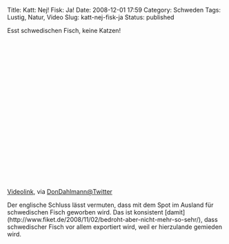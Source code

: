 Title: Katt: Nej! Fisk: Ja!
Date: 2008-12-01 17:59
Category: Schweden
Tags: Lustig, Natur, Video
Slug: katt-nej-fisk-ja
Status: published

<p>
Esst schwedischen Fisch, keine Katzen!
<!--more Video nach dem Klick &raquo;-->  

<object width="425" height="344">
<param name="movie" value="http://www.youtube.com/v/DoQE4Q9U_pE&amp;hl=en&amp;fs=1"></param><param name="allowFullScreen" value="true"></param><param name="allowscriptaccess" value="always"></param>

<embed src="http://www.youtube.com/v/DoQE4Q9U_pE&amp;hl=en&amp;fs=1" type="application/x-shockwave-flash" allowscriptaccess="always" allowfullscreen="true" width="425" height="344">
</embed>
</object>
  
[Videolink](http://www.youtube.com/watch?v=DoQE4Q9U_pE), via
[DonDahlmann@Twitter](http://twitter.com/DonDahlmann/status/1032527177)

</p>
Der englische Schluss lässt vermuten, dass mit dem Spot im Ausland für
schwedischen Fisch geworben wird. Das ist konsistent
[damit](http://www.fiket.de/2008/11/02/bedroht-aber-nicht-mehr-so-sehr/),
dass schwedischer Fisch vor allem exportiert wird, weil er hierzulande
gemieden wird.

